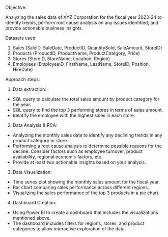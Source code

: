 Objective:

Analyzing the sales data of XYZ Corporation for the fiscal year 2023-24 to identify trends,
perform root cause analysis on any issues identified, and provide actionable business insights.

Datasets used:

1. Sales (SaleID, SaleDate, ProductID, QuantitySold, SaleAmount, StoreID)
2. Products (ProductID, ProductName, ProductCategory, Price)
3. Stores (StoreID, StoreName, Location, Region)
4. Employees (EmployeeID, FirstName, LastName, StoreID, Position, HireDate)
   
Approach steps:

1. Data extraction:
- SQL query to calculate the total sales amount by product category for the year.
- SQL query to find the top 3 performing stores in terms of sales amount.
- Identify the employee with the highest sales in each store.
  
2. Data Analysis & RCA:
- Analyzing the monthly sales data to identify any declining trends in any product category or
store.
- Performing a root cause analysis to determine possible reasons for the decline. Consider
factors such as employee turnover, product availability, regional economic factors, etc.
- Provide at least two actionable insights based on your analysis.
  
3. Data Visualization:
- Time series plot showing the monthly sales amount for the fiscal year.
- Bar chart comparing sales performance across different regions.
- Visualizing the sales performance of the top 3 products in a pie chart.
  
4. Dashboard Creation:
- Using Power BI to create a dashboard that includes the visualizations mentioned above.
- The dashboard includes filters for regions, stores, and product categories to allow
interactive exploration of the data.

